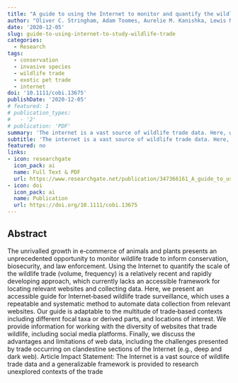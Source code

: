 ```yaml
---
title: "A guide to using the Internet to monitor and quantify the wildlife trade"
author: "Oliver C. Stringham, Adam Toomes, Aurelie M. Kanishka, Lewis Mitchell, Sarah Heinrich, Joshua V. Ross, Phillip Cassey"
date: '2020-12-05'
slug: guide-to-using-internet-to-study-wildlife-trade
categories:
  - Research
tags:
  - conservation
  - invasive species
  - wildlife trade
  - exotic pet trade
  - internet
doi: '10.1111/cobi.13675'
publishDate: '2020-12-05'
# featured: 1
# publication_types:
#   - '2'
# publication: 'PDF'
summary: 'The internet is a vast source of wildlife trade data. Here, we present an accessible guide for Internet‐based wildlife trade surveillance, which uses a repeatable and systematic method to automate data collection from relevant websites. Our guide is adaptable to the multitude of trade‐based contexts including different focal taxa or derived parts, and locations of interest.'
subtitle: 'The internet is a vast source of wildlife trade data. Here, we present an accessible guide for Internet‐based wildlife trade surveillance, which uses a repeatable and systematic method to automate data collection from relevant websites. Our guide is adaptable to the multitude of trade‐based contexts including different focal taxa or derived parts, and locations of interest.'
featured: no
links:
- icon: researchgate
  icon_pack: ai
  name: Full Text & PDF
  url: https://www.researchgate.net/publication/347366161_A_guide_to_using_the_Internet_to_monitor_and_quantify_the_wildlife_trade
- icon: doi
  icon_pack: ai
  name: Publication
  url: https://doi.org/10.1111/cobi.13675
---
```


## Abstract

The unrivalled growth in e‐commerce of animals and plants presents an unprecedented opportunity to monitor wildlife trade to inform conservation, biosecurity, and law enforcement. Using the Internet to quantify the scale of the wildlife trade (volume, frequency) is a relatively recent and rapidly developing approach, which currently lacks an accessible framework for locating relevant websites and collecting data. Here, we present an accessible guide for Internet‐based wildlife trade surveillance, which uses a repeatable and systematic method to automate data collection from relevant websites. Our guide is adaptable to the multitude of trade‐based contexts including different focal taxa or derived parts, and locations of interest. We provide information for working with the diversity of websites that trade wildlife, including social media platforms. Finally, we discuss the advantages and limitations of web data, including the challenges presented by trade occurring on clandestine sections of the Internet (e.g., deep and dark web). Article Impact Statement: The Internet is a vast source of wildlife trade data and a generalizable framework is provided to research unexplored contexts of the trade
